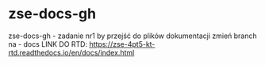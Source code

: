 # zse-docs-gh
zse-docs-gh - zadanie nr1
by przejść do plików dokumentacji zmień branch na - docs
LINK DO RTD: https://zse-4pt5-kt-rtd.readthedocs.io/en/docs/index.html
